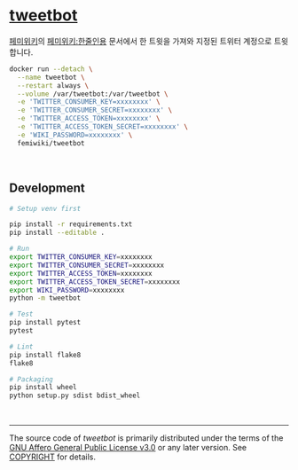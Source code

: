 [tweetbot]
========
[페미위키]의 [페미위키:한줄인용] 문서에서 한 트윗을 가져와 지정된 트위터
계정으로 트윗합니다.

```bash
docker run --detach \
  --name tweetbot \
  --restart always \
  --volume /var/tweetbot:/var/tweetbot \
  -e 'TWITTER_CONSUMER_KEY=xxxxxxxx' \
  -e 'TWITTER_CONSUMER_SECRET=xxxxxxxx' \
  -e 'TWITTER_ACCESS_TOKEN=xxxxxxxx' \
  -e 'TWITTER_ACCESS_TOKEN_SECRET=xxxxxxxx' \
  -e 'WIKI_PASSWORD=xxxxxxxx' \
  femiwiki/tweetbot
```

&nbsp;

Development
--------
```bash
# Setup venv first

pip install -r requirements.txt
pip install --editable .

# Run
export TWITTER_CONSUMER_KEY=xxxxxxxx
export TWITTER_CONSUMER_SECRET=xxxxxxxx
export TWITTER_ACCESS_TOKEN=xxxxxxxx
export TWITTER_ACCESS_TOKEN_SECRET=xxxxxxxx
export WIKI_PASSWORD=xxxxxxxx
python -m tweetbot

# Test
pip install pytest
pytest

# Lint
pip install flake8
flake8

# Packaging
pip install wheel
python setup.py sdist bdist_wheel
```

&nbsp;

--------

The source code of *tweetbot* is primarily distributed under the terms of
the [GNU Affero General Public License v3.0] or any later version. See
[COPYRIGHT] for details.

[tweetbot]: https://femiwiki.com/w/%EC%82%AC%EC%9A%A9%EC%9E%90:%ED%8A%B8%EC%9C%97%EB%B4%87
[페미위키]: https://femiwiki.com
[페미위키:한줄인용]: https://femiwiki.com/w/%ED%8E%98%EB%AF%B8%EC%9C%84%ED%82%A4:%ED%95%9C%EC%A4%84%EC%9D%B8%EC%9A%A9
[GNU Affero General Public License v3.0]: LICENSE
[COPYRIGHT]: COPYRIGHT
